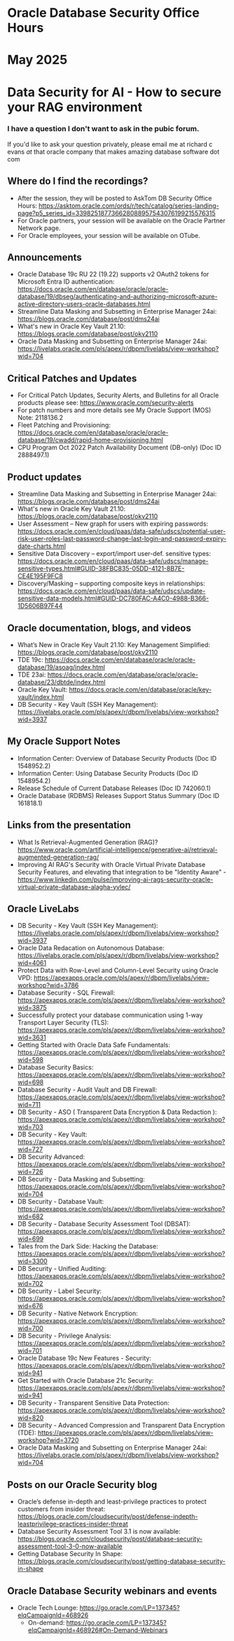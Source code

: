 # Oracle Database Security Office Hours
# May 2025
# Data Security for AI - How to secure your RAG environment

### I have a question I don't want to ask in the pubic forum. 

If you'd like to ask your question privately, please email me at richard c evans _at_ that oracle company that makes amazing database software dot com 

## Where do I find the recordings? 

- After the session, they will be posted to AskTom DB Security Office Hours: https://asktom.oracle.com/ords/r/tech/catalog/series-landing-page?p5_series_id=339825187736628088957543076199215576315
- For Oracle partners, your session will be available on the Oracle Partner Network page.
- For Oracle employees, your session will be available on OTube. 

## Announcements

- Oracle Database 19c RU 22 (19.22) supports v2 OAuth2 tokens for Microsoft Entra ID authentication: https://docs.oracle.com/en/database/oracle/oracle-database/19/dbseg/authenticating-and-authorizing-microsoft-azure-active-directory-users-oracle-databases.html
- Streamline Data Masking and Subsetting in Enterprise Manager 24ai: https://blogs.oracle.com/database/post/dms24ai
- What's new in Oracle Key Vault 21.10: https://blogs.oracle.com/database/post/okv2110
- Oracle Data Masking and Subsetting on Enterprise Manager 24ai: https://livelabs.oracle.com/pls/apex/r/dbpm/livelabs/view-workshop?wid=704

## Critical Patches and Updates

- For Critical Patch Updates, Security Alerts, and Bulletins for all Oracle products please see: https://www.oracle.com/security-alerts
- For patch numbers and more details see My Oracle Support (MOS) Note: 2118136.2 
- Fleet Patching and Provisioning: https://docs.oracle.com/en/database/oracle/oracle-database/19/cwadd/rapid-home-provisioning.html
- CPU Program Oct 2022 Patch Availability Document (DB-only) (Doc ID 2888497.1)	

## Product updates

- Streamline Data Masking and Subsetting in Enterprise Manager 24ai: https://blogs.oracle.com/database/post/dms24ai
- What's new in Oracle Key Vault 21.10: https://blogs.oracle.com/database/post/okv2110
- User Assessment – New graph for users with expiring passwords: https://docs.oracle.com/en/cloud/paas/data-safe/udscs/potential-user-risk-user-roles-last-password-change-last-login-and-password-expiry-date-charts.html
- Sensitive Data Discovery – export/import user-def. sensitive types: https://docs.oracle.com/en/cloud/paas/data-safe/udscs/manage-sensitive-types.html#GUID-38FBC835-05DD-4121-8B7E-CE4E195F9FC8
- Discovery/Masking – supporting composite keys in relationships: https://docs.oracle.com/en/cloud/paas/data-safe/udscs/update-sensitive-data-models.html#GUID-DC780FAC-A4C0-4988-B366-1D5606B97F44

## Oracle documentation, blogs, and videos

- What’s New in Oracle Key Vault 21.10: Key Management Simplified: https://blogs.oracle.com/database/post/okv2110
- TDE 19c: https://docs.oracle.com/en/database/oracle/oracle-database/19/asoag/index.html
- TDE 23ai: https://docs.oracle.com/en/database/oracle/oracle-database/23/dbtde/index.html
- Oracle Key Vault: https://docs.oracle.com/en/database/oracle/key-vault/index.html
- DB Security - Key Vault (SSH Key Management): https://livelabs.oracle.com/pls/apex/r/dbpm/livelabs/view-workshop?wid=3937

## My Oracle Support Notes

- Information Center: Overview of Database Security Products (Doc ID 1548952.2)
- Information Center: Using Database Security Products (Doc ID 1548954.2)
- Release Schedule of Current Database Releases (Doc ID 742060.1)	
- Oracle Database (RDBMS) Releases Support Status Summary (Doc ID 161818.1)	
  
## Links from the presentation

- What Is Retrieval-Augmented Generation (RAG)? https://www.oracle.com/artificial-intelligence/generative-ai/retrieval-augmented-generation-rag/
- Improving AI RAG's Security with Oracle Virtual Private Database Security Features, and elevating that integration to be "Identity Aware" - https://www.linkedin.com/pulse/improving-ai-rags-security-oracle-virtual-private-database-alagha-yvlec/

## Oracle LiveLabs

- DB Security - Key Vault (SSH Key Management): https://livelabs.oracle.com/pls/apex/r/dbpm/livelabs/view-workshop?wid=3937
- Oracle Data Redacation on Autonomous Database: https://livelabs.oracle.com/pls/apex/r/dbpm/livelabs/view-workshop?wid=4061
- Protect Data with Row-Level and Column-Level Security using Oracle VPD: https://apexapps.oracle.com/pls/apex/r/dbpm/livelabs/view-workshop?wid=3786
- Database Security - SQL Firewall: https://apexapps.oracle.com/pls/apex/r/dbpm/livelabs/view-workshop?wid=3875
- Successfully protect your database communication using 1-way Transport Layer Security (TLS): https://apexapps.oracle.com/pls/apex/r/dbpm/livelabs/view-workshop?wid=3631
- Getting Started with Oracle Data Safe Fundamentals: https://apexapps.oracle.com/pls/apex/r/dbpm/livelabs/view-workshop?wid=598
- Database Security Basics: https://apexapps.oracle.com/pls/apex/r/dbpm/livelabs/view-workshop?wid=698
- Database Security - Audit Vault and DB Firewall: https://apexapps.oracle.com/pls/apex/r/dbpm/livelabs/view-workshop?wid=711
- DB Security - ASO ( Transparent Data Encryption & Data Redaction ): https://apexapps.oracle.com/pls/apex/r/dbpm/livelabs/view-workshop?wid=703
- DB Security - Key Vault: https://apexapps.oracle.com/pls/apex/r/dbpm/livelabs/view-workshop?wid=727
- DB Security Advanced: https://apexapps.oracle.com/pls/apex/r/dbpm/livelabs/view-workshop?wid=726
- DB Security - Data Masking and Subsetting: https://apexapps.oracle.com/pls/apex/r/dbpm/livelabs/view-workshop?wid=704
- DB Security - Database Vault: https://apexapps.oracle.com/pls/apex/r/dbpm/livelabs/view-workshop?wid=682
- DB Security - Database Security Assessment Tool (DBSAT): https://apexapps.oracle.com/pls/apex/r/dbpm/livelabs/view-workshop?wid=699
- Tales from the Dark Side: Hacking the Database: https://apexapps.oracle.com/pls/apex/r/dbpm/livelabs/view-workshop?wid=3300
- DB Security - Unified Auditing: https://apexapps.oracle.com/pls/apex/r/dbpm/livelabs/view-workshop?wid=702
- DB Security - Label Security: https://apexapps.oracle.com/pls/apex/r/dbpm/livelabs/view-workshop?wid=676
- DB Security - Native Network Encryption: https://apexapps.oracle.com/pls/apex/r/dbpm/livelabs/view-workshop?wid=700
- DB Security - Privilege Analysis: https://apexapps.oracle.com/pls/apex/r/dbpm/livelabs/view-workshop?wid=701
- Oracle Database 19c New Features - Security: https://apexapps.oracle.com/pls/apex/r/dbpm/livelabs/view-workshop?wid=941
- Get Started with Oracle Database 21c Security: https://apexapps.oracle.com/pls/apex/r/dbpm/livelabs/view-workshop?wid=941
- DB Security - Transparent Sensitive Data Protection: https://apexapps.oracle.com/pls/apex/r/dbpm/livelabs/view-workshop?wid=820
- DB Security - Advanced Compression and Transparent Data Encryption (TDE): https://apexapps.oracle.com/pls/apex/r/dbpm/livelabs/view-workshop?wid=3720
- Oracle Data Masking and Subsetting on Enterprise Manager 24ai: https://livelabs.oracle.com/pls/apex/r/dbpm/livelabs/view-workshop?wid=704

## Posts on our Oracle Security blog

- Oracle’s defense in-depth and least-privilege practices to protect customers from insider threat: https://blogs.oracle.com/cloudsecurity/post/defense-indepth-leastprivilege-practices-insider-threat
- Database Security Assessment Tool 3.1 is now available: https://blogs.oracle.com/cloudsecurity/post/database-security-assessment-tool-3-0-now-available
- Getting Database Security In Shape: https://blogs.oracle.com/cloudsecurity/post/getting-database-security-in-shape

## Oracle Database Security webinars and events

- Oracle Tech Lounge: https://go.oracle.com/LP=137345?elqCampaignId=468926
  - On-demand: https://go.oracle.com/LP=137345?elqCampaignId=468926#On-Demand-Webinars
 
